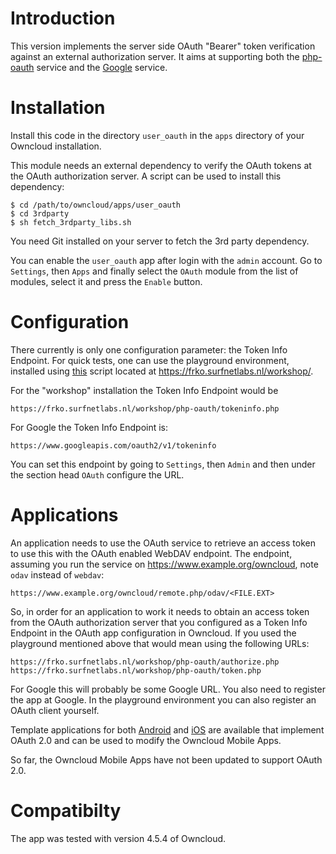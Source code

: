 # Introduction
This version implements the server side OAuth "Bearer" token verification
against an external authorization server. It aims at supporting both 
the [php-oauth](https://github.com/fkooman/php-oauth) service and the 
[Google](https://developers.google.com/accounts/docs/OAuth2Login#validatingtoken) service.

# Installation
Install this code in the directory `user_oauth` in the `apps` directory of
your Owncloud installation.

This module needs an external dependency to verify the OAuth tokens at the
OAuth authorization server. A script can be used to install this dependency:

    $ cd /path/to/owncloud/apps/user_oauth
    $ cd 3rdparty
    $ sh fetch_3rdparty_libs.sh

You need Git installed on your server to fetch the 3rd party dependency.

You can enable the `user_oauth` app after login with the `admin` account. Go
to `Settings`, then `Apps` and finally select the `OAuth` module from the list
of modules, select it and press the `Enable` button.

# Configuration
There currently is only one configuration parameter: the Token Info Endpoint.
For quick tests, one can use the playground environment, installed using
[this](https://github.com/fkooman/oauth-install-all) script located at 
https://frko.surfnetlabs.nl/workshop/. 

For the "workshop" installation the Token Info Endpoint would be 

    https://frko.surfnetlabs.nl/workshop/php-oauth/tokeninfo.php

For Google the Token Info Endpoint is:

    https://www.googleapis.com/oauth2/v1/tokeninfo

You can set this endpoint by going to `Settings`, then `Admin` and then under
the section head `OAuth` configure the URL.

# Applications
An application needs to use the OAuth service to retrieve an access token to
use this with the OAuth enabled WebDAV endpoint. The endpoint, assuming you
run the service on https://www.example.org/owncloud, note `odav` instead of 
`webdav`:

    https://www.example.org/owncloud/remote.php/odav/<FILE.EXT>

So, in order for an application to work it needs to obtain an access token
from the OAuth authorization server that you configured as a Token Info 
Endpoint in the OAuth app configuration in Owncloud. If you used the 
playground mentioned above that would mean using the following URLs:

	https://frko.surfnetlabs.nl/workshop/php-oauth/authorize.php
	https://frko.surfnetlabs.nl/workshop/php-oauth/token.php

For Google this will probably be some Google URL. You also need to register the
app at Google. In the playground environment you can also register an OAuth 
client yourself.

Template applications for both 
[Android](https://github.com/OpenConextApps/android-oauth-app) and 
[iOS](https://github.com/OpenConextApps/ios-oauth-app) are available that 
implement OAuth 2.0 and can be used to modify the Owncloud Mobile Apps.

So far, the Owncloud Mobile Apps have not been updated to support OAuth 2.0.

# Compatibilty
The app was tested with version 4.5.4 of Owncloud.
